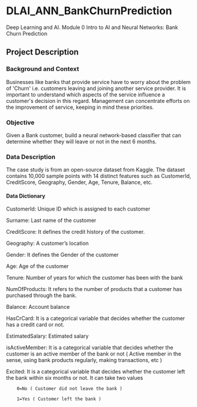 # DLAI_ANN_BankChurnPrediction
Deep Learning and AI. Module 0 Intro to AI and Neural Networks: Bank Churn Prediction

## Project Description

### Background and Context

Businesses like banks that provide service have to worry about the problem of 'Churn' i.e. customers leaving and joining another service provider. It is important to understand which aspects of the service influence a customer's decision in this regard. Management can concentrate efforts on the improvement of service, keeping in mind these priorities.

### Objective

Given a Bank customer, build a neural network-based classifier that can determine whether they will leave or not in the next 6 months.

### Data Description

The case study is from an open-source dataset from Kaggle. The dataset contains 10,000 sample points with 14 distinct features such as CustomerId, CreditScore, Geography, Gender, Age, Tenure, Balance, etc.

#### Data Dictionary

CustomerId: Unique ID which is assigned to each customer

Surname: Last name of the customer

CreditScore: It defines the credit history of the customer.  

Geography: A customer’s location    

Gender: It defines the Gender of the customer   

Age: Age of the customer     

Tenure: Number of years for which the customer has been with the bank

NumOfProducts: It refers to the number of products that a customer
has purchased through the bank.

Balance: Account balance

HasCrCard: It is a categorical variable that decides whether the customer has a credit card or not.

EstimatedSalary: Estimated salary

isActiveMember: It is a categorical variable that decides whether the customer is an active member of the bank or not ( Active member in the sense, using bank products regularly, making transactions, etc )

Excited: It is a categorical variable that decides whether the customer left the bank within six months or not. It can take two values

        0=No ( Customer did not leave the bank )

        1=Yes ( Customer left the bank )
